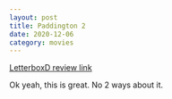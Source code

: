 ```yaml
---
layout: post
title: Paddington 2
date: 2020-12-06
category: movies
---
```

 
[LetterboxD review link](https://letterboxd.com/samarthbhaskar/film/paddington-2/)

Ok yeah, this is great. No 2 ways about it. 